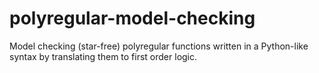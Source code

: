 # polyregular-model-checking
Model checking (star-free) polyregular functions written in a Python-like syntax by translating them to first order logic.
